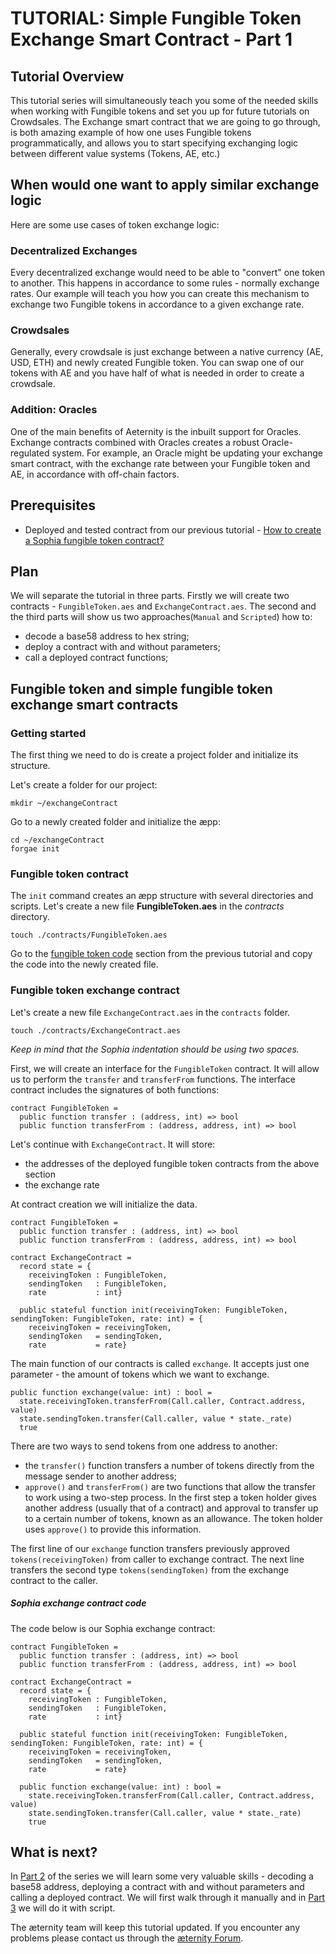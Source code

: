 # TUTORIAL: Simple Fungible Token Exchange Smart Contract - Part 1
## Tutorial Overview
This tutorial series will simultaneously teach you some of the needed skills when working with Fungible tokens and set you up for future tutorials on Crowdsales. The Exchange smart contract that we are going to go through, is both amazing example of how one uses Fungible tokens programmatically, and allows you to start specifying exchanging logic between different value systems (Tokens, AE, etc.)

## When would one want to apply similar exchange logic
Here are some use cases of token exchange logic:
### Decentralized Exchanges
Every decentralized exchange would need to be able to "convert" one token to another. This happens in accordance to some rules - normally exchange rates. Our example will teach you how you can create this mechanism to exchange two Fungible tokens in accordance to a given exchange rate.

### Crowdsales
Generally, every crowdsale is just exchange between a native currency (AE, USD, ETH) and newly created Fungible token. You can swap one of our tokens with AE and you have half of what is needed in order to create a crowdsale.

### Addition: Oracles
One of the main benefits of Aeternity is the inbuilt support for Oracles. Exchange contracts combined with Oracles creates a robust Oracle-regulated system. For example, an Oracle might be updating your exchange smart contract, with the exchange rate between your Fungible token and AE, in accordance with off-chain factors.
## Prerequisites
- Deployed and tested contract from our previous tutorial - [How to create a Sophia fungible token contract?](https://dev.aepps.com/tutorials/sophia-fungible-token-contract.html)

## Plan 
We will separate the tutorial in three parts. 
Firstly we will create two contracts - ```FungibleToken.aes``` and ```ExchangeContract.aes```. 
The second and the third parts will show us two approaches(```Manual``` and ```Scripted```) how to:
- decode a base58 address to hex string;
- deploy a contract with and without parameters;
- call a deployed contract functions;

## Fungible token and simple fungible token exchange smart contracts

### Getting started

The first thing we need to do is create a project folder and initialize its structure.

Let's create a folder for our project:
```
mkdir ~/exchangeContract
```

Go to a newly created folder and initialize the æpp:
```
cd ~/exchangeContract
forgae init
```

### Fungible token contract

The ```init``` command creates an æpp structure with several directories and scripts. 
Let's create a new file **FungibleToken.aes** in the *contracts* directory. 

```
touch ./contracts/FungibleToken.aes
```

Go to the [fungible token code](https://dev.aepps.com/tutorials/sophia-fungible-token-contract.html) section from the previous tutorial and copy the code into the newly created file.

### Fungible token exchange contract

Let's create a new file ```ExchangeContract.aes``` in the `contracts` folder.

```
touch ./contracts/ExchangeContract.aes
```

*Keep in mind that the Sophia indentation should be using two spaces.*

First, we will create an interface for the ```FungibleToken``` contract. It will allow us to perform the ```transfer``` and ```transferFrom``` functions. The interface contract includes the signatures of both functions:

```
contract FungibleToken =
  public function transfer : (address, int) => bool
  public function transferFrom : (address, address, int) => bool
``` 

Let's continue with ```ExchangeContract```. 
It will store:
- the addresses of the deployed fungible token contracts from the above section
- the exchange rate

At contract creation we will initialize the data.
```
contract FungibleToken =
  public function transfer : (address, int) => bool
  public function transferFrom : (address, address, int) => bool
  
contract ExchangeContract =
  record state = {
    receivingToken : FungibleToken,
    sendingToken   : FungibleToken,
    rate           : int}

  public stateful function init(receivingToken: FungibleToken, sendingToken: FungibleToken, rate: int) = {
    receivingToken = receivingToken,
    sendingToken   = sendingToken,
    rate           = rate}
```

The main function of our contracts is called ```exchange```. It accepts just one parameter - the amount of tokens which we want to exchange.
```
public function exchange(value: int) : bool =
  state.receivingToken.transferFrom(Call.caller, Contract.address, value)
  state.sendingToken.transfer(Call.caller, value * state._rate)
  true
```

There are two ways to send tokens from one address to another: 
- the ```transfer()``` function transfers a number of tokens directly from the message sender to another address;
- ```approve()``` and ```transferFrom()``` are two functions that allow the transfer to work using a two-step process. In the first step a token holder gives another address (usually that of a contract) and approval to transfer up to a certain number of tokens, known as an allowance. The token holder uses ```approve()``` to provide this information.

The first line of our ```exchange``` function transfers previously approved ```tokens(receivingToken)``` from caller to еxchange contract.
The next line transfers the second type ```tokens(sendingToken)``` from the exchange contract to the caller.

##### Sophia exchange contract code

The code below is our Sophia exchange contract:

```
contract FungibleToken =
  public function transfer : (address, int) => bool
  public function transferFrom : (address, address, int) => bool

contract ExchangeContract =
  record state = {
    receivingToken : FungibleToken,
    sendingToken   : FungibleToken,
    rate           : int}

  public stateful function init(receivingToken: FungibleToken, sendingToken: FungibleToken, rate: int) = {
    receivingToken = receivingToken,
    sendingToken   = sendingToken,
    rate           = rate}

  public function exchange(value: int) : bool =
    state.receivingToken.transferFrom(Call.caller, Contract.address, value)
    state.sendingToken.transfer(Call.caller, value * state._rate)
    true

```

## What is next?
In [Part 2](https://github.com/aeternity/tutorials/blob/master/sophia-token-exchange-contract-2.md) of the series we will learn some very valuable skills - decoding a base58 address, deploying a contract with and without parameters and calling a deployed contract. We will first walk through it manually and in [Part 3](https://github.com/aeternity/tutorials/blob/master/sophia-token-exchange-contract-3.md) we will do it with script.

The æternity team will keep this tutorial updated. If you encounter any problems please contact us through the [æternity Forum](https://forum.aeternity.com/c/development).

